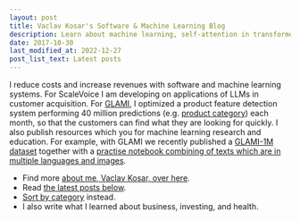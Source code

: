 ```yaml
---
layout: post
title: Vaclav Kosar's Software & Machine Learning Blog
description: Learn about machine learning, self-attention in transformer architecture, software engineering.
date: 2017-10-30
last_modified_at: 2022-12-27
post_list_text: Latest posts
---
```

I reduce costs and increase revenues with software and machine learning systems. For ScaleVoice I am developing on applications of LLMs in customer acquisition. For [GLAMI](https://medium.com/@glami-engineering), I optimized a product feature detection system performing 40 million predictions (e.g. [product category](/software/google-product-taxonomy-viewer)) each month, so that the customers can find what they are looking for quickly. I also publish resources which you for machine learning research and education. For example, with GLAMI we recently published a [GLAMI-1M dataset](https://github.com/glami/glami-1m) together with a [practise notebook combining of texts which are in multiple languages and images](https://colab.research.google.com/drive/16gMqVqUpleacU5z9Y_7f3c-7I0C45esy?usp=sharing).

- Find more [about me, Vaclav Kosar, over here](/about-vaclav-kosar).
- Read [the latest posts below](#other-posts).
- [Sort by category](/categories) instead.
- I also write what I learned about business, investing, and health.


